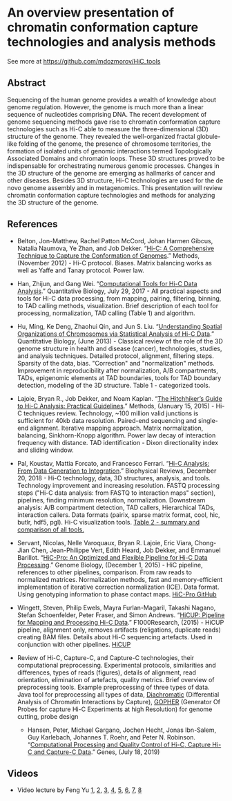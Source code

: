 # An overview presentation of chromatin conformation capture technologies and analysis methods

See more at https://github.com/mdozmorov/HiC_tools

## Abstract

Sequencing of the human genome provides a wealth of knowledge about genome regulation. However, the genome is much more than a linear sequence of nucleotides comprising DNA. The recent development of genome sequencing methods gave rise to chromatin conformation capture technologies such as Hi-C able to measure the three-dimensional (3D) structure of the genome. They revealed the well-organized fractal globule-like folding of the genome, the presence of chromosome territories, the formation of isolated units of genomic interactions termed Topologically Associated Domains and chromatin loops. These 3D structures proved to be indispensable for orchestrating numerous genomic processes. Changes in the 3D structure of the genome are emerging as hallmarks of cancer and other diseases. Besides 3D structure, Hi-C technologies are used for the de novo genome assembly and in metagenomics. This presentation will review chromatin conformation capture technologies and methods for analyzing the 3D structure of the genome. 

## References

- Belton, Jon-Matthew, Rachel Patton McCord, Johan Harmen Gibcus, Natalia Naumova, Ye Zhan, and Job Dekker. “[Hi-C: A Comprehensive Technique to Capture the Conformation of Genomes](https://doi.org/10.1016/j.ymeth.2012.05.001).” Methods, (November 2012) - Hi-C protocol. Biases. Matrix balancing works as well as Yaffe and Tanay protocol. Power law.

- Han, Zhijun, and Gang Wei. “[Computational Tools for Hi-C Data Analysis](https://doi.org/10.1007/s40484-017-0113-6).” Quantitative Biology, July 29, 2017 - All practical aspects and tools for Hi-C data processing, from mapping, pairing, filtering, binning, to TAD calling methods, visualization. Brief description of each tool for processing, normalization, TAD calling (Table 1) and algorithm.

- Hu, Ming, Ke Deng, Zhaohui Qin, and Jun S. Liu. “[Understanding Spatial Organizations of Chromosomes via Statistical Analysis of Hi-C Data](https://doi.org/10.1007/s40484-013-0016-0).” Quantitative Biology, (June 2013) - Classical review of the role of the 3D genome structure in health and disease (cancer), technologies, studies, and analysis techniques. Detailed protocol, alignment, filtering steps. Sparsity of the data, bias. "Correction" and "normalization" methods. Improvement in reproducibility after normalization, A/B compartments, TADs, epigenomic elements at TAD boundaries, tools for TAD boundary detection, modeling of the 3D structure. Table 1 - categorized tools.

- Lajoie, Bryan R., Job Dekker, and Noam Kaplan. “[The Hitchhiker’s Guide to Hi-C Analysis: Practical Guidelines](https://doi.org/10.1016/j.ymeth.2014.10.031).” Methods, (January 15, 2015) - Hi-C techniques review. Technology, ~100 million valid junctions is sufficient for 40kb data resolution. Paired-end sequencing and single-end alignment. Iterative mapping approach. Matrix normalization, balancing, Sinkhorn-Knopp algorithm. Power law decay of interaction frequency with distance. TAD identification - Dixon directionality index and sliding window.

- Pal, Koustav, Mattia Forcato, and Francesco Ferrari. “[Hi-C Analysis: From Data Generation to Integration](https://doi.org/10.1007/s12551-018-0489-1).” Biophysical Reviews, December 20, 2018 - Hi-C technology, data, 3D structures, analysis, and tools. Technology improvement and increasing resolution. FASTQ processing steps ("Hi-C data analysis: from FASTQ to interaction maps" section), pipelines, finding minimum resolution, normalization. Downstream analysis: A/B compartment detection, TAD callers, Hierarchical TADs, interaction callers. Data formats (pairix, sparse matrix format, cool, hic, butlr, hdf5, pgl). Hi-C visualization tools. [Table 2 - summary and comparison of all tools.](https://link.springer.com/article/10.1007%2Fs12551-018-0489-1#Tab2)

- Servant, Nicolas, Nelle Varoquaux, Bryan R. Lajoie, Eric Viara, Chong-Jian Chen, Jean-Philippe Vert, Edith Heard, Job Dekker, and Emmanuel Barillot. “[HiC-Pro: An Optimized and Flexible Pipeline for Hi-C Data Processing](https://doi.org/10.1186/s13059-015-0831-x).” Genome Biology, (December 1, 2015) - HiC pipeline, references to other pipelines, comparison. From raw reads to normalized matrices. Normalization methods, fast and memory-efficient implementation of iterative correction normalization (ICE). Data format. Using genotyping information to phase contact maps. [HiC-Pro GitHub](https://github.com/nservant/HiC-Pro)

- Wingett, Steven, Philip Ewels, Mayra Furlan-Magaril, Takashi Nagano, Stefan Schoenfelder, Peter Fraser, and Simon Andrews. “[HiCUP: Pipeline for Mapping and Processing Hi-C Data](https://doi.org/10.12688/f1000research.7334.1).” F1000Research, (2015) - HiCUP pipeline, alignment only, removes artifacts (religations, duplicate reads) creating BAM files. Details about Hi-C sequencing artefacts. Used in conjunction with other pipelines. [HiCUP](http://www.bioinformatics.babraham.ac.uk/projects/hicup/)

- Review of Hi-C, Capture-C, and Capture-C technologies, their computational preprocessing. Experimental protocols, similarities and differences, types of reads (figures), details of alignment, read orientation, elimination of artefacts, quality metrics. Brief overview of preprocessing tools. Example preprocessing of three types of data. Java tool for preprocessing all types of data, [Diachromatic](https://github.com/TheJacksonLaboratory/diachromatic) (Differential Analysis of Chromatin Interactions by Capture), [GOPHER](https://github.com/TheJacksonLaboratory/Gopher) (Generator Of Probes for capture Hi-C Experiments at high Resolution) for genome cutting, probe design
    - Hansen, Peter, Michael Gargano, Jochen Hecht, Jonas Ibn-Salem, Guy Karlebach, Johannes T. Roehr, and Peter N. Robinson. “[Computational Processing and Quality Control of Hi-C, Capture Hi-C and Capture-C Data](https://doi.org/10.3390/genes10070548).” Genes, (July 18, 2019)

## Videos

- Video lecture by Feng Yu [1](https://www.youtube.com/watch?v=ddyWbxjkhos), [2](https://www.youtube.com/watch?v=qQIlqTTTLcA), [3](https://www.youtube.com/watch?v=ytVxgHG5REg), [4](https://www.youtube.com/watch?v=Lgu4HHDpqOI), [5](https://www.youtube.com/watch?v=odA3uAMx1pA), [6](https://www.youtube.com/watch?v=is8RwBGl1r4), [7](https://www.youtube.com/watch?v=LNq5fcFhaLk), [8](https://www.youtube.com/watch?v=Q3-8R1gs-eU)
